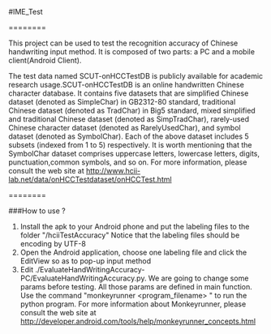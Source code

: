 #IME_Test

========

This project can be used to test the recognition accuracy of Chinese handwriting input method. It is composed of two parts: a PC and a mobile client(Android Client).

The test data named SCUT-onHCCTestDB is publicly available for academic research usage.SCUT-onHCCTestDB is an online handwritten Chinese character database. It contains five datasets that are simplified Chinese dataset (denoted as SimpleChar) in GB2312-80 standard, traditional Chinese dataset (denoted as TradChar) in Big5 standard, mixed simplified and traditional Chinese dataset (denoted as SimpTradChar),
rarely-used Chinese character dataset (denoted as RarelyUsedChar), and symbol dataset (denoted as SymbolChar). Each of the above dataset includes 5 subsets (indexed from 1 to 5) respectively. It is worth mentioning that the SymbolChar dataset comprises uppercase letters, lowercase letters, digits, punctuation,common symbols, and so on. 
For more information, please consult the web site at http://www.hcii-lab.net/data/onHCCTestdataset/onHCCTest.html


========

###How to use ?

1. Install the apk to your Android phone and put the labeling files to the folder "<sdcard>/hciiTestAccuracy"
Notice that the labeling files should be encoding by UTF-8
2. Open the Android application, choose one labeling file and click the EditView so as to pop-up input method
3. Edit ./EvaluateHandWritingAccuracy-PC/EvaluateHandWritingAccuracy.py.
We are going to change some params before testing. All those params are defined in main function.
Use the command "monkeyrunner <program_filename> " to run the python program.
For more information about Monkeyrunner, please consult the web site at
http://developer.android.com/tools/help/monkeyrunner_concepts.html

